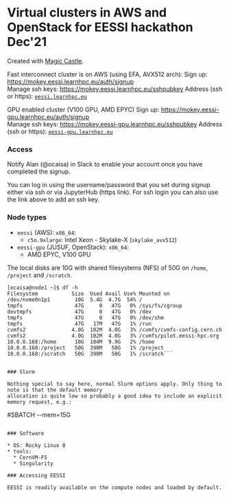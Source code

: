 # Virtual clusters in AWS and OpenStack for EESSI hackathon Dec'21

Created with [Magic Castle](https://github.com/ComputeCanada/magic_castle).

Fast interconnect cluster is on AWS (using EFA, AVX512 arch):
    Sign up:  https://mokey.eessi.learnhpc.eu/auth/signup  
    Manage ssh keys:  https://mokey.eessi.learnhpc.eu/sshpubkey
    Address (ssh or https):  [``eessi.learnhpc.eu``](eessi.learnhpc.eu)

GPU enabled cluster (V100 GPU, AMD EPYC)
    Sign up:  https://mokey.eessi-gpu.learnhpc.eu/auth/signup  
    Manage ssh keys:  https://mokey.eessi-gpu.learnhpc.eu/sshpubkey
    Address (ssh or https):  [``eessi-gpu.learnhpc.eu``](eessi-gpu.learnhpc.eu)

### Access

Notify Alan (@ocaisa) in Slack to enable your account once you have completed the signup.

You can log in using the username/password that you set during signup either via ssh or
via JupyterHub (https link). For ssh login you can also use the link above to add an ssh
key.

### Node types

* `eessi` (AWS): ``x86_64``:
  * ``c5n.9xlarge``: Intel Xeon - Skylake-X (``skylake_avx512``)
* `eessi-gpu` (JUSUF, OpenStack): ``x86_64``:
  * AMD EPYC, V100 GPU


The local disks are 10G with shared filesystems (NFS) of 50G on `/home`, `/project` and `/scratch`.
```
[ocaisa@node1 ~]$ df -h
Filesystem           Size  Used Avail Use% Mounted on
/dev/nvme0n1p1        10G  5.4G  4.7G  54% /
tmpfs                 47G     0   47G   0% /sys/fs/cgroup
devtmpfs              47G     0   47G   0% /dev
tmpfs                 47G     0   47G   0% /dev/shm
tmpfs                 47G   17M   47G   1% /run
cvmfs2               4.0G  102M  4.0G   3% /cvmfs/cvmfs-config.cern.ch
cvmfs2               4.0G  102M  4.0G   3% /cvmfs/pilot.eessi-hpc.org
10.0.0.168:/home      10G  104M  9.9G   2% /home
10.0.0.168:/project   50G  390M   50G   1% /project
10.0.0.168:/scratch   50G  390M   50G   1% /scratch```


### Slurm

Nothing special to say here, normal Slurm options apply. Only thing to note is that the default memory
allocation is quite low so probably a good idea to include an explicit memory request, e.g.:
```
#SBATCH --mem=15G
```

### Software

* OS: Rocky Linux 8
* tools:
  * CernVM-FS
  * Singularity

### Accessing EESSI

EESSI is readily available on the compute nodes and loaded by default.
